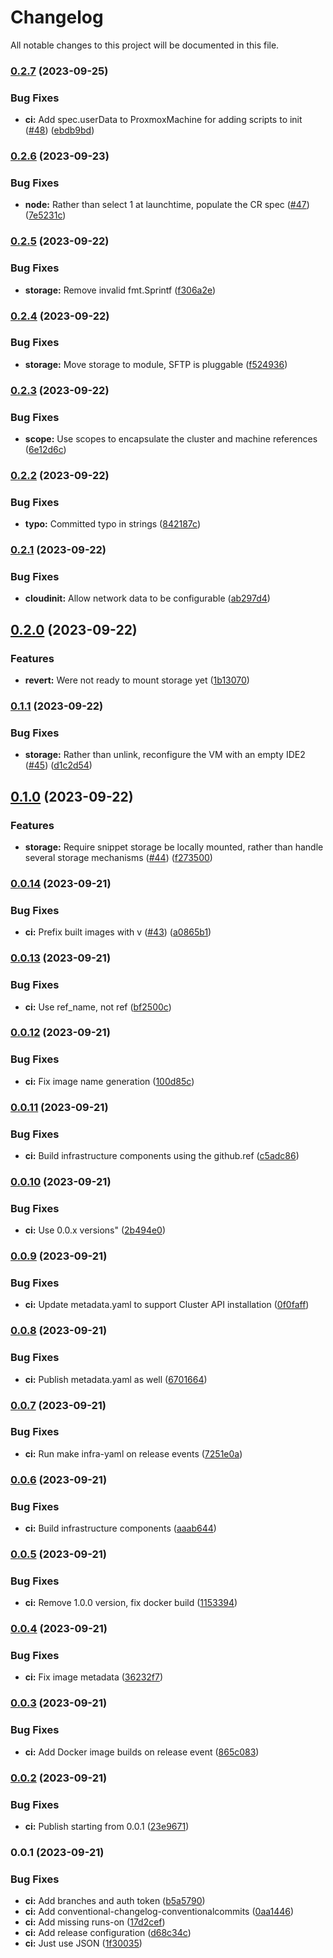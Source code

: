 # Changelog

All notable changes to this project will be documented in this file.

### [0.2.7](https://github.com/launchboxio/cluster-api-provider-proxmox/compare/v0.2.6...v0.2.7) (2023-09-25)


### Bug Fixes

* **ci:** Add spec.userData to ProxmoxMachine for adding scripts to init ([#48](https://github.com/launchboxio/cluster-api-provider-proxmox/issues/48)) ([ebdb9bd](https://github.com/launchboxio/cluster-api-provider-proxmox/commit/ebdb9bdb08f49cead6a1575d99480a1fcdeb8b9e))

### [0.2.6](https://github.com/launchboxio/cluster-api-provider-proxmox/compare/v0.2.5...v0.2.6) (2023-09-23)


### Bug Fixes

* **node:** Rather than select 1 at launchtime, populate the CR spec ([#47](https://github.com/launchboxio/cluster-api-provider-proxmox/issues/47)) ([7e5231c](https://github.com/launchboxio/cluster-api-provider-proxmox/commit/7e5231c1eec4a831a1eb3540c01bc7308cf9ac43))

### [0.2.5](https://github.com/launchboxio/cluster-api-provider-proxmox/compare/v0.2.4...v0.2.5) (2023-09-22)


### Bug Fixes

* **storage:** Remove invalid fmt.Sprintf ([f306a2e](https://github.com/launchboxio/cluster-api-provider-proxmox/commit/f306a2ef9c05c8ef1a969de9c2c8e79bfe696739))

### [0.2.4](https://github.com/launchboxio/cluster-api-provider-proxmox/compare/v0.2.3...v0.2.4) (2023-09-22)


### Bug Fixes

* **storage:** Move storage to module, SFTP is pluggable ([f524936](https://github.com/launchboxio/cluster-api-provider-proxmox/commit/f524936397d8a8ff1f3bbb6e7676d0f6d434560d))

### [0.2.3](https://github.com/launchboxio/cluster-api-provider-proxmox/compare/v0.2.2...v0.2.3) (2023-09-22)


### Bug Fixes

* **scope:** Use scopes to encapsulate the cluster and machine references ([6e12d6c](https://github.com/launchboxio/cluster-api-provider-proxmox/commit/6e12d6c1eb9c2eaf98e3888b2eb36fcef5683eca))

### [0.2.2](https://github.com/launchboxio/cluster-api-provider-proxmox/compare/v0.2.1...v0.2.2) (2023-09-22)


### Bug Fixes

* **typo:** Committed typo in strings ([842187c](https://github.com/launchboxio/cluster-api-provider-proxmox/commit/842187ca8bd8a4c6ca4547406c12afc01f287c43))

### [0.2.1](https://github.com/launchboxio/cluster-api-provider-proxmox/compare/v0.2.0...v0.2.1) (2023-09-22)


### Bug Fixes

* **cloudinit:** Allow network data to be configurable ([ab297d4](https://github.com/launchboxio/cluster-api-provider-proxmox/commit/ab297d4f080a0db3a2defd2fdf7e309215aa5c2b))

## [0.2.0](https://github.com/launchboxio/cluster-api-provider-proxmox/compare/v0.1.1...v0.2.0) (2023-09-22)


### Features

* **revert:** Were not ready to mount storage yet ([1b13070](https://github.com/launchboxio/cluster-api-provider-proxmox/commit/1b130701e854de0c99d04e1aa2edf8327fbe8279))

### [0.1.1](https://github.com/launchboxio/cluster-api-provider-proxmox/compare/v0.1.0...v0.1.1) (2023-09-22)


### Bug Fixes

* **storage:** Rather than unlink, reconfigure the VM with an empty IDE2 ([#45](https://github.com/launchboxio/cluster-api-provider-proxmox/issues/45)) ([d1c2d54](https://github.com/launchboxio/cluster-api-provider-proxmox/commit/d1c2d54523b6fa91422b9b874719d09d93fb66bf))

## [0.1.0](https://github.com/launchboxio/cluster-api-provider-proxmox/compare/v0.0.14...v0.1.0) (2023-09-22)


### Features

* **storage:** Require snippet storage be locally mounted, rather than handle several storage mechanisms ([#44](https://github.com/launchboxio/cluster-api-provider-proxmox/issues/44)) ([f273500](https://github.com/launchboxio/cluster-api-provider-proxmox/commit/f2735006c3636d104b4af9d3a3b4c9951f599002))

### [0.0.14](https://github.com/launchboxio/cluster-api-provider-proxmox/compare/v0.0.13...v0.0.14) (2023-09-21)


### Bug Fixes

* **ci:** Prefix built images with v ([#43](https://github.com/launchboxio/cluster-api-provider-proxmox/issues/43)) ([a0865b1](https://github.com/launchboxio/cluster-api-provider-proxmox/commit/a0865b134ccfb565b225248fe3a252418def5f97))

### [0.0.13](https://github.com/launchboxio/cluster-api-provider-proxmox/compare/v0.0.12...v0.0.13) (2023-09-21)


### Bug Fixes

* **ci:** Use ref_name, not ref ([bf2500c](https://github.com/launchboxio/cluster-api-provider-proxmox/commit/bf2500cded350912de975460856cd5c2b379c26b))

### [0.0.12](https://github.com/launchboxio/cluster-api-provider-proxmox/compare/v0.0.11...v0.0.12) (2023-09-21)


### Bug Fixes

* **ci:** Fix image name generation ([100d85c](https://github.com/launchboxio/cluster-api-provider-proxmox/commit/100d85c5e05f5a06fd88b819a6e4359939a6dc4f))

### [0.0.11](https://github.com/launchboxio/cluster-api-provider-proxmox/compare/v0.0.10...v0.0.11) (2023-09-21)


### Bug Fixes

* **ci:** Build infrastructure components using the github.ref ([c5adc86](https://github.com/launchboxio/cluster-api-provider-proxmox/commit/c5adc86ea8d1a9778fa928a0d1873ab6995c2a4c))

### [0.0.10](https://github.com/launchboxio/cluster-api-provider-proxmox/compare/v0.0.9...v0.0.10) (2023-09-21)


### Bug Fixes

* **ci:** Use 0.0.x versions" ([2b494e0](https://github.com/launchboxio/cluster-api-provider-proxmox/commit/2b494e0759325e30d99f725976f893b5e91622e9))

### [0.0.9](https://github.com/launchboxio/cluster-api-provider-proxmox/compare/v0.0.8...v0.0.9) (2023-09-21)


### Bug Fixes

* **ci:** Update metadata.yaml to support Cluster API installation ([0f0faff](https://github.com/launchboxio/cluster-api-provider-proxmox/commit/0f0faff4a174df8b44e18e08b1ce435fce4ad0f3))

### [0.0.8](https://github.com/launchboxio/cluster-api-provider-proxmox/compare/v0.0.7...v0.0.8) (2023-09-21)


### Bug Fixes

* **ci:** Publish metadata.yaml as well ([6701664](https://github.com/launchboxio/cluster-api-provider-proxmox/commit/6701664a60ea2c580ca004352de0e0af2a83c05b))

### [0.0.7](https://github.com/launchboxio/cluster-api-provider-proxmox/compare/v0.0.6...v0.0.7) (2023-09-21)


### Bug Fixes

* **ci:** Run make infra-yaml on release events ([7251e0a](https://github.com/launchboxio/cluster-api-provider-proxmox/commit/7251e0af54e68373b0b1f06b674378afeb06fa40))

### [0.0.6](https://github.com/launchboxio/cluster-api-provider-proxmox/compare/v0.0.5...v0.0.6) (2023-09-21)


### Bug Fixes

* **ci:** Build infrastructure components ([aaab644](https://github.com/launchboxio/cluster-api-provider-proxmox/commit/aaab64479f90465ebcac90d92dcb27e2250daf0b))

### [0.0.5](https://github.com/launchboxio/cluster-api-provider-proxmox/compare/v0.0.4...v0.0.5) (2023-09-21)


### Bug Fixes

* **ci:** Remove 1.0.0 version, fix docker build ([1153394](https://github.com/launchboxio/cluster-api-provider-proxmox/commit/1153394d8ec8aed4c664542eb443f189aa2096ff))

### [0.0.4](https://github.com/launchboxio/cluster-api-provider-proxmox/compare/v0.0.3...v0.0.4) (2023-09-21)


### Bug Fixes

* **ci:** Fix image metadata ([36232f7](https://github.com/launchboxio/cluster-api-provider-proxmox/commit/36232f764f2f2bf2dc40c4e2755e78ac2f5db3c1))

### [0.0.3](https://github.com/launchboxio/cluster-api-provider-proxmox/compare/v0.0.2...v0.0.3) (2023-09-21)


### Bug Fixes

* **ci:** Add Docker image builds on release event ([865c083](https://github.com/launchboxio/cluster-api-provider-proxmox/commit/865c083b37cf12402a4c6e27fa143543d369184f))

### [0.0.2](https://github.com/launchboxio/cluster-api-provider-proxmox/compare/v0.0.1...v0.0.2) (2023-09-21)


### Bug Fixes

* **ci:** Publish starting from 0.0.1 ([23e9671](https://github.com/launchboxio/cluster-api-provider-proxmox/commit/23e96711e9b9bc170a9e5801992e7686b6c92d19))

### **0.0.1** (2023-09-21)

### Bug Fixes

* **ci:** Add branches and auth token ([b5a5790](https://github.com/launchboxio/cluster-api-provider-proxmox/commit/b5a57905f0b1108a87c19300c581bdd902e73064))
* **ci:** Add conventional-changelog-conventionalcommits ([0aa1446](https://github.com/launchboxio/cluster-api-provider-proxmox/commit/0aa14464ba66414d6d8bae2134c5f9e557aab7c7))
* **ci:** Add missing runs-on ([17d2cef](https://github.com/launchboxio/cluster-api-provider-proxmox/commit/17d2cef643a37c1a3f684c01e7b6103e1804692a))
* **ci:** Add release configuration ([d68c34c](https://github.com/launchboxio/cluster-api-provider-proxmox/commit/d68c34cf6ff19f00832fc09af2132c7434d7a4c2))
* **ci:** Just use JSON ([1f30035](https://github.com/launchboxio/cluster-api-provider-proxmox/commit/1f30035305a3f734c190b3f960035cbbc0ac8c7f))
